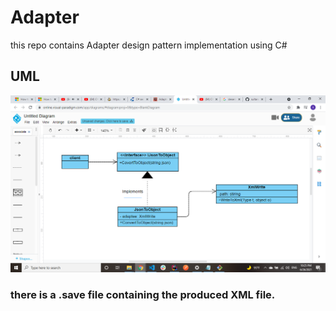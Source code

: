 # Adapter
this repo contains Adapter design pattern implementation using C#

## UML

<img src="./uml.png" alt="meh" />

<br/>

### there is a .save file containing the produced XML file.